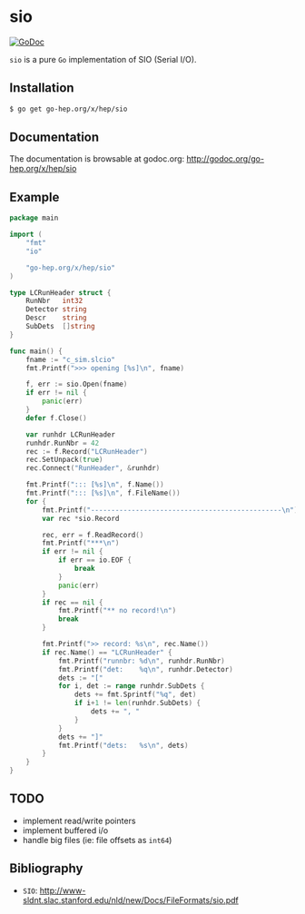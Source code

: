 sio
===

[![GoDoc](https://godoc.org/go-hep.org/x/hep/sio?status.svg)](https://godoc.org/go-hep.org/x/hep/sio)

`sio` is a pure `Go` implementation of SIO (Serial I/O).

## Installation

```sh
$ go get go-hep.org/x/hep/sio
```

## Documentation

The documentation is browsable at godoc.org:
 http://godoc.org/go-hep.org/x/hep/sio

## Example

```go
package main

import (
	"fmt"
	"io"

	"go-hep.org/x/hep/sio"
)

type LCRunHeader struct {
	RunNbr   int32
	Detector string
	Descr    string
	SubDets  []string
}

func main() {
	fname := "c_sim.slcio"
	fmt.Printf(">>> opening [%s]\n", fname)

	f, err := sio.Open(fname)
	if err != nil {
		panic(err)
	}
	defer f.Close()

	var runhdr LCRunHeader
	runhdr.RunNbr = 42
	rec := f.Record("LCRunHeader")
	rec.SetUnpack(true)
	rec.Connect("RunHeader", &runhdr)

	fmt.Printf("::: [%s]\n", f.Name())
	fmt.Printf("::: [%s]\n", f.FileName())
	for {
		fmt.Printf("-----------------------------------------------\n")
		var rec *sio.Record

		rec, err = f.ReadRecord()
		fmt.Printf("***\n")
		if err != nil {
			if err == io.EOF {
				break
			}
			panic(err)
		}
		if rec == nil {
			fmt.Printf("** no record!\n")
			break
		}

		fmt.Printf(">> record: %s\n", rec.Name())
		if rec.Name() == "LCRunHeader" {
			fmt.Printf("runnbr: %d\n", runhdr.RunNbr)
			fmt.Printf("det:    %q\n", runhdr.Detector)
			dets := "["
			for i, det := range runhdr.SubDets {
				dets += fmt.Sprintf("%q", det)
				if i+1 != len(runhdr.SubDets) {
					dets += ", "
				}
			}
			dets += "]"
			fmt.Printf("dets:   %s\n", dets)
		}
	}
}
```

## TODO

- implement read/write pointers
- implement buffered i/o
- handle big files (ie: file offsets as `int64`)

## Bibliography

- `SIO`: http://www-sldnt.slac.stanford.edu/nld/new/Docs/FileFormats/sio.pdf
